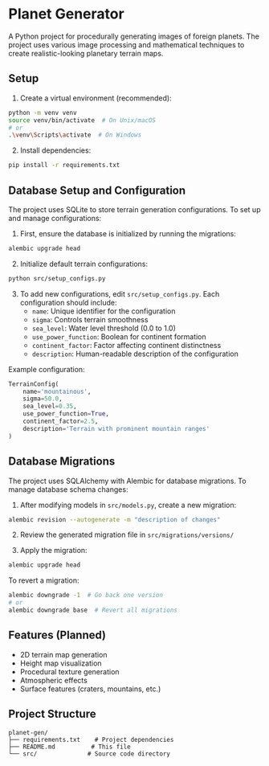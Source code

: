 # Planet Generator

A Python project for procedurally generating images of foreign planets. The project uses various image processing and mathematical techniques to create realistic-looking planetary terrain maps.

## Setup

1. Create a virtual environment (recommended):
```bash
python -m venv venv
source venv/bin/activate  # On Unix/macOS
# or
.\venv\Scripts\activate  # On Windows
```

2. Install dependencies:
```bash
pip install -r requirements.txt
```

## Database Setup and Configuration

The project uses SQLite to store terrain generation configurations. To set up and manage configurations:

1. First, ensure the database is initialized by running the migrations:
```bash
alembic upgrade head
```

2. Initialize default terrain configurations:
```bash
python src/setup_configs.py
```

3. To add new configurations, edit `src/setup_configs.py`. Each configuration should include:
   - `name`: Unique identifier for the configuration
   - `sigma`: Controls terrain smoothness
   - `sea_level`: Water level threshold (0.0 to 1.0)
   - `use_power_function`: Boolean for continent formation
   - `continent_factor`: Factor affecting continent distinctness
   - `description`: Human-readable description of the configuration

Example configuration:
```python
TerrainConfig(
    name='mountainous',
    sigma=50.0,
    sea_level=0.35,
    use_power_function=True,
    continent_factor=2.5,
    description='Terrain with prominent mountain ranges'
)
```

## Database Migrations

The project uses SQLAlchemy with Alembic for database migrations. To manage database schema changes:

1. After modifying models in `src/models.py`, create a new migration:
```bash
alembic revision --autogenerate -m "description of changes"
```

2. Review the generated migration file in `src/migrations/versions/`

3. Apply the migration:
```bash
alembic upgrade head
```

To revert a migration:
```bash
alembic downgrade -1  # Go back one version
# or
alembic downgrade base  # Revert all migrations
```

## Features (Planned)
- 2D terrain map generation
- Height map visualization
- Procedural texture generation
- Atmospheric effects
- Surface features (craters, mountains, etc.)

## Project Structure
```
planet-gen/
├── requirements.txt    # Project dependencies
├── README.md          # This file
└── src/              # Source code directory
``` 